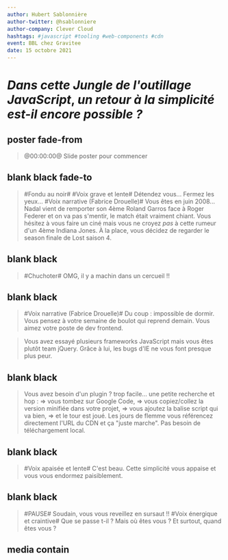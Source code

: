 ```yaml
---
author: Hubert Sablonnière
author-twitter: @hsablonniere
author-company: Clever Cloud
hashtags: #javascript #tooling #web-components #cdn
event: BBL chez Gravitee
date: 15 octobre 2021
---
```


<script type="module" src="https://components.clever-cloud.com/load.js?version=7.1.0&lang=en&components=cc-input-text"></script>

# _Dans cette_ *Jungle de  l'outillage JavaScript*, _un retour à la simplicité est-il encore possible ?_

## poster fade-from
> @00:00:00@
> Slide poster pour commencer

## blank black fade-to
> #Fondu au noir#
> #Voix grave et lente#
> Détendez vous...
> Fermez les yeux...
> #Voix narrative (Fabrice Drouelle)#
> Vous êtes en juin 2008...
> Nadal vient de remporter son 4ème Roland Garros face à Roger Federer et on va pas s'mentir, le match était vraiment chiant.
> Vous hésitez à vous faire un ciné mais vous ne croyez *pas* à cette rumeur d'un 4ème Indiana Jones.
> À la place, vous décidez de regarder le season finale de Lost saison 4.

## blank black
> #Chuchoter#
> OMG, il y a machin dans un cercueil !!

## blank black 
> #Voix narrative (Fabrice Drouelle)#
> Du coup : impossible de dormir.
> Vous pensez à votre semaine de boulot qui reprend demain.
> Vous aimez votre poste de dev frontend.
<!-- > Vous aimez votre poste de dev frontend mais, -->
<!-- > #Voix grave, lente et rassurante# -->
<!-- https://www.w3counter.com/globalstats.php?year=2008&month=6 -->
<!-- > vous pestez souvent contre IE 6 et 7, et leurs 63% de part de marché. -->
<!-- > Le plus souvent, vous bosser avec Firefox et son légendaire add-on : Firebug. -->
<!-- > Ils ont quand même réussi à monter à 30 pourcents chez Mozilla. -->
<!-- > Pendant ce temps là, Safari et Opera se partage les miettes avec quelques pourcents chacun. -->
<!-- Dojo 2005, Prototype 2005, Mootools 2007 -->
<!-- https://jquery.org/history/ -->
<!-- > On en est à la version 1.2.6 (mai 2008). -->
<!-- > Côté framework JavaScript, vous avez testé Mootools et Prototype mais depuis quelques temps, vous êtes plutôt team jQuery. -->
> Vous avez essayé plusieurs frameworks JavaScript mais vous êtes plutôt team jQuery.
> Grâce à lui, les bugs d'IE ne vous font presque plus peur.

## blank black
> Vous avez besoin d'un plugin ? trop facile...
> une petite recherche et hop :
> => vous tombez sur Google Code,
> => vous copiez/collez la version minifiée dans votre projet,
> => vous ajoutez la balise script qui va bien,
> => et le tour est joué.
> Les jours de flemme vous référencez directement l'URL du CDN et ça "juste marche".
> Pas besoin de téléchargement local.

## blank black
> #Voix apaisée et lente#
> C'est beau.
> Cette simplicité vous appaise et vous vous endormez paisiblement.

## blank black
> #PAUSE#
> Soudain, vous vous reveillez en sursaut !!
> #Voix énergique et craintive#
> Que se passe t-il ?
> Mais où êtes vous ?
> Et surtout, quand êtes vous ?

## media contain
<!-- music predator ?? https://www.youtube.com/watch?v=oXnAxydhZ8M -->
<audio class="global" src="src/music/horn.ogg">
<img src="src/img/calendar-2021.jpg">
> #Voix grave et diabolique#
> Vous venez de débarquer en 2021 où le chaos s'est installé :

## media
<img src="src/img/nadal.jpg">
> #Voix rapide#
> Nadal a perdu 4 fois Roland Garros.

## media
<img src="src/img/lost-02.jpg">
> La fin de Lost était nulle.

## media
<img src="src/img/indiana-02.webp">
> Il y a des rumeurs d'un 5ème Indiana Jones pour 2022
> #Voix Costello Lopez#
> n'im-por-te quoi là.
> #Voix rapide#
> Et pour coroner le tout, depuis qu'un mec a...

<!-- ## todo
brexit
> Le Royaume Uni est sorti de l'UE. -->

<!-- ## todo
comparatif fusées
> On continue à dérégler le climat mais pendant ce temps là, on a des milliardaires qui font un concours de "fusée". -->

## media
<img src="src/img/pangolin.jpg">
> ...bouffé un pangolin à l'autre bout de la planète,

## media
<img src="src/img/antenna.jpg">
> on a tous la 5G et on voit...

## media
<img src="src/img/qrcode.jpg">
> ...des QR code partout.
> #Pause#
> Ouais je sais, c'est dingue mais vous pouvez me croire, j'ai fait mes propres recherches.
> #Clin d'oeil#
> Côté dev frontend, le monde est devenu fou :

<!-- ## todo
Chrome 63%
> Google a sorti un navigateur et domine le marché avec 63%. -->

<!-- ## todo
Microsoft Edge
> Microsoft a abandonné IE pour créer Edge, un navigateur basé sur celui de Google. -->

<!-- ## todo
iPhone = SMIC => Safari 18%
> Apple impose le moteur de Safari sur tous ses iMachins, du coup, ils sont montés à 18% (ah oui, l'iPhone coûte un SMIC maintenant). -->

<!-- ## todo
Firefox 5%
> En pendant ce temps là, notre petit panda roux adoré est tombé sous la barre des 5%.
> C'est tellement triste, mais attends il y a pire : -->

## media white
<img src="src/img/rip-jquery.svg">
> #Voix sidérée#
> jQuery c'est devenu has been, genre has been de ouf.
> Maintenant, le framework à la mode,

## media
<img src="src/img/party-react.png">
> c'est React et tout le monde fait des Single Page Application.
> Du coup, fini la simplicité de l'ère jQuery.
> Noooooonnnn... maintenant, pour ajouter une dépendance et l'utiliser...

## image-grid
<img src="src/img/logo-closure.svg">
<img src="src/img/logo-nodejs.svg">
<img src="src/img/logo-npm.svg">
<img src="src/img/logo-browserify.svg">
<img src="src/img/logo-bower.svg">
<img src="src/img/logo-brunch.svg">
<img src="src/img/logo-grunt.svg">
<img src="src/img/logo-gulp.svg">
<img src="src/img/logo-broccoli.svg">
<img src="src/img/logo-webpack.svg">
<img src="src/img/logo-traceur.svg">
<img src="src/img/logo-typescript.svg">
<img src="src/img/logo-babel.svg">
<img src="src/img/logo-terser.svg">
<img src="src/img/logo-rollup.svg">
<img src="src/img/logo-parcel.svg">
<img src="src/img/logo-swc.svg">
<img src="src/img/logo-esbuild.svg">
<img src="src/img/logo-snowpack.svg">
<img src="src/img/logo-vitejs.svg">
<img src="src/img/logo-rome.svg">
> ...il te faut Node.js, npm, un task runner, un bundler, un transpiler, un minifier...
<!-- , un linter, un formatter... -->
> En vrai, faut un bac+17 pour s'y r'trouver dans tous ces outils JavaScript.
> #Ralentir#
> C'est devenu la jungle et j'crois vraiment qu'le moment est venu de faire le point sur la question.

## poster
> @00:02:30@
> #Voix normale et heureuse#
> Bonjour à *toutes* et à tous !
> J'm'appelle Hubert Sablonnière,
> J'suis développeur Web chez *Clever Cloud* et aujourd'hui, j'ai envie de vous parler de jungle et d'outils JavaScript.
> #Pause#
> On va d'abord revenir sur certains concepts et termes inventés _ou_ popularisés par ces outils.
> D'ailleurs, on va se concentrer sur l'ajout de dépendances et le build, sinon on en a pour la s'maine.
> Ensuite, on verra au travers d'un retour d'expérience, si c'est possible de revenir à un système plus simple...
> comment... ?
> et qu'est ce que ça implique ?
> #Pause#
> Allez, c'est parti, on commence tout de suite par un...

<!--
Cette section sert à expliquer des termes.
Il s'agit de techniques et fonctionnalités proposées par les outils de build/bundler/transpiler...
L'idée est de (ré)expliquer leur fonctionnement et leur but/utilité finale.
En soit, c'est une information intéressante.
De plus, ça resservira dans la deuxième partie.
-->
## section
Guide de survie
> @00:03:10@
> ...petit guide de termes à connaitre pour survivre en milieu outils JavaScript.
> Dans les années 2000, quand on voulait améliorer les performances d'une page Web qui charge du JS, on faisait appel à la...

<!-- Pour chaque terme, on va le mettre en contexte et énoncer ce qui a amené le besoin d'une telle fonctionnalité -->
<!-- terme animé -->
<!-- terme + schema (progressif) : L'IDÉE => on explique ce que ça fait -->
<!-- terme + impact en text : LE BUT => on explique à quoi ça sert -->
<!-- terme + logos : on explique qui a amené le concept et quand -->

## definition animation
Minification
> ...minification.

## definition
Minification
<img src="/src/img/definition-minification-01.svg">
> *L'IDÉE :* on prend un fichier JS,

## definition
Minification
<img src="/src/img/definition-minification-02.svg">
> on enlève les espaces, les commentaires... bref,
> tout ce qu'on peut pour que ça continue à fonctionner pareil,
> mais avec moins de code.
> #Pause#
> C'est une sorte de compression avec perte de données.

## definition logo
Minification
<img src="/src/img/sign-limit-code.svg">
> *LE BUT :* reduire la quantité de code que le navigateur va : charger, parser et exécuter.

## definition
Minification
* Moins de code
* _(charger + parser + exécuter)_
> #Pause#
> C'est pas nouveau du tout hein.

<!-- https://www.fusioncharts.com/blog/5-excellent-javascript-minification-tools-to-improve-your-code-performance/ -->
## definition
Minification (regex)
* 2001: JSMin <img src="">
* 2004: Packer <img src="">
> Les moins jeunes se souviendront des précurseurs basés sur des regexs.
> C'est à partir de 2007, qu'on a vu apparaître...

## definition
Minification (parseur)
* 2007: ShrinkSafe <img src="src/img/logo-dojo.svg">
* 2007: YUI<br>compressor <img src="src/img/logo-yui.png">
* 2009: Closure<br>compiler <img src="src/img/logo-closure.svg">
* 2011: Uglify <img>
> ...des outils plus avancés qui parse le code pour le minifier.
> Avant l'arrivée de Node.js en 2009, ces outils étaient souvent codés en Java et utilisaient Rhino comme parseur.
> C'est eux qui on amené...

## definition
Minification
* _"mangling"_ de noms de variable
* &nbsp;
> ...le mangling de noms variables,
> ou encore de...

## definition
Minification
* _"mangling"_ de noms de variable
* élimination de code mort
 <!-- (DCE) -->
> ...l'élimination de code mort.
> Aujourd'hui, les outils modernes...

## definition
Minification
* 2018: Terser (JS) <img src="src/img/logo-terser.svg">
* 2019: swc (Rust) <img src="src/img/logo-swc.svg">
* 2020: esbuild (go) <img src="src/img/logo-esbuild.svg">
> ...sont devenus hyper puissants et rapides, surtout les p'tits nouveaux codés en Rust et en go.
<!-- > D'ailleurs si on prend le jQuery de juin 2008 minifié avec Packer, il fait 54 kilo. -->
<!-- > alors que si on le passe dans terser, il fait 45 kilo. -->

<!-- ## todo
TERSER:
It's not well known, but whitespace removal and symbol mangling accounts for 95% of the size reduction in minified code for most JavaScript - not elaborate code transforms. One can simply disable compress to speed up Terser builds by 3 to 4 times. -->

<!-- curl -s https://code.jquery.com/jquery-1.2.6.min.js | human-size -->
<!-- curl -s https://code.jquery.com/jquery-1.2.6.min.js | terser --compress --mangle | human-size -->
<!-- curl -s https://code.jquery.com/jquery-3.6.0.min.js | human-size -->
<!-- curl -s https://code.jquery.com/jquery-3.6.0.min.js | terser --compress --mangle | human-size -->

## blank white
> Pour des raisons de confort de dev, on a commencé à séparer nos fichiers.
> Tant qu'on les chargeait dans le bon ordre,
> en gros tant qu'on mettait jQuery d'abord et les plugins jQuery ensuite etc, ça se passait bien.
> Du coup, pour pas déteriorer les perfs et l'expérience utilisateur, on a commencé à faire de la...

## definition animation
Concaténation
> ...Concaténation.

## definition
Concaténation
<img src="/src/img/definition-concatenation-01.svg">
> *L'IDÉE :* on prend plusieurs fichiers et...

## definition
Concaténation
<img src="/src/img/definition-concatenation-02.svg">
> ...on les assemble en un seul fichier en respectant l'ordre.

## definition logo
Concaténation
<img src="/src/img/sign-limit-request.svg">
> *LE BUT :* reduire le nombre de requêtes HTTP.
> Avec HTTP 1.1, un navigateur ne peut pas faire + de 6/8 requêtes en parallèle vers le même site.
> Pour automatiser ça, on a commencé à dégainer des...

<!-- ## definition
Concaténation
* Moins de requêtes HTTP -->

## definition
Task runners / Pipeline
* 2011/2012: Brunch <img src="src/img/logo-brunch.svg">
* 2012: Grunt <img src="src/img/logo-grunt.svg">
* 2013: Gulp <img src="src/img/logo-gulp.svg">
* 2014: Broccoli <img src="src/img/logo-broccoli.svg">
> ...task runners et autres outils orientés pipeline.
> J'ai envie de dire, c'était le bon vieux temps, mais je bosse encore sur une app qui utilise grunt donc bon.

## blank white
> Respecter l'ordre des fichiers, c'était un peu fragile du coup,
> on a commencé utiliser des systèmes de modules pour expliciter les dépendances.
<!-- > Le module A a besoin de module B qui lui a besoin de module C. -->
> C'est là qu'on est passé au niveau supérieur de la concaténation...

## definition animation
Bundling
> ...le bundling.

## definition
Bundling
<img src="/src/img/definition-bundling-01.svg">
> *L'IDÉE :* on prend un fichier source, on analyse les dépendances et...

## definition
Bundling
<img src="/src/img/definition-bundling-02.svg">
> ...on les assemble dans le bon ordre, dans un seul fichier (et avec un peu de glue pour que ça continue à fonctionner).
> C'est une sorte de concaténation ++ qui connait le système de modules et qui se base sur le graphe de dépendances.
> Ce graphe se limite pas à JavaScript, certains outils sont capables d'analyser les dépendances entres des fichiers HTML, des CSS, des images, des polices, etc.

## definition logo
Concaténation
<img src="/src/img/sign-limit-request.svg">
> *LE BUT :* toujours réduire le nombre de requêtes HTTP.

<!-- ## definition
Bundling
* Moins de requêtes HTTP -->
<!-- logo cjs/esm https://github.com/wessberg/cjstoesm -->

<!-- https://github.com/google/closure-compiler/blob/7ff6e25843097791416d1544c88dc8711f6be64a/src/com/google/javascript/jscomp/deps/DepsGenerator.java -->
## definition
Bundling (précurseurs)
* 2009: Closure<br>compiler <img src="src/img/logo-closure.svg">
* 2010: Builder<br>(Dojo Toolkit) <img src="src/img/logo-dojo.svg">
* 2010: r.js<br>(requirejs) <img src="src/img/logo-requirejs.svg">
* 2011: Browserify <img src="src/img/logo-browserify.svg">
> Au début on faisait du bundling avec des systèmes de modules customs,
> puis on est passé sur AMD,
> et ensuite une bonne partie de la communauté a opté pour le système CommonJS (polularisé par Node.js).
> C'est avec l'arrivée de...

## definition
Bundling
* 2014: Webpack <img src="src/img/logo-webpack.svg">
* 2015: Rollup <img src="src/img/logo-rollup.svg">
* 2018: Parcel <img src="src/img/logo-parcel.svg">
> ...Webpack et ses amis qu'on a commencé à avoir du support pour les modules ECMAScript.
> Webpack est clairement le plus utilisé mais réputé pour être le plus relou à configurer,
> Rollup est le seul qui sait exporter du format ESM, ECMAScript module,
> et Parcel se vante d'être zéro config.

<!-- TODO peut-être à la fin -->
## media
https://bundlers.tooling.report/
<img src="src/img/screenshot-bundlers-tooling-report.jpg" screenshot-url="https://bundlers.tooling.report/#overview">
> Si vous voulez en savoir plus sur ces outils, les équipes devrel de Google on fait un site comparatif avec des tableaux de qui sait faire quoi.

> Comme pour la minification...

## definition
Bundling (nouvelle génération)
* 2020: esbuild (go) <img src="src/img/logo-esbuild.svg">
* 2020: Spack (Rust) <img src="src/img/logo-swc.svg">
* 2020/2021: Rome (JS/rust) <img src="src/img/logo-rome.svg">
> ...on retrouve les petits nouveaux codés en go ou en Rust et qui envoient du lourd au niveau perfs.

## media top
<img src="src/img/screenshot-esbuild.jpg" screenshot-url="https://esbuild.github.io/">
> Quand je dis lourd, c'est du très lourd.
> C'est un benchmark hein, mais esbuild est 100 fois plus rapide pour minifier et bundler.
<!-- > C'est tellement performant qu'on a vu arriver l'année dernière... -->

<!-- TODO cette partie, ça va pas -->
<!-- ## definition
Serveurs de dev
* 2020: WDS <img src="src/img/logo-modernweb.svg">
* 01/2020: Snowpack <img src="src/img/logo-snowpack.svg">
* 04/2020: Vite <img src="src/img/logo-vitejs.svg">
> Des outils qui utilisent esbuild sous le capot pour proposer une expérience de dev ultra performante,
> et Rollup pour le build de prod un peu plus complexe. -->

## blank white
> Quand la concurrence des outils c'est intensifié (surtout avec l'arrivée de Rollup),
> on a vu apparaitre des nouvelles techniques lié au bundling comme...

## definition animation
Scope hoisting
> ...le scope hoisting.
> *L'IDÉE :* simplifier la glue et l'isolation qui est nécessaire autour de chaque module dans le bundle final.

## definition
Scope hoisting
```js
// lib.js
export function add (a, b) {
  return a + b;
}
```
```js invisible
// index.js
import { add } from './lib.js';
console.log(add(1, 2));
console.log(add(2, 3));
```
> Si j'ai un fichier lib avec une fonction add

## definition
Scope hoisting
```js
// lib.js
export function add (a, b) {
  return a + b;
}
```
```js
// index.js
import { add } from './lib.js';
console.log(add(1, 2));
console.log(add(2, 3));
```
> et un fichier index qui l'importe pour l'utiliser.
> Ça fait 2 modules.

## definition
Scope hoisting
```js small
// bundle.js - Webpack 4 SANS import hoisting
!function(e){var t={};function n(r){if(t[r])return t[r].exports;var o=t[r]={i:r,l:!1,exports:{}};return e[r].call(o.exports,o,o.exports,n),o.l=!0,o.exports}n.m=e,n.c=t,n.d=function(e,t,r){n.o(e,t)||Object.defineProperty(e,t,{enumerable:!0,get:r})},n.r=function(e){"undefined"!=typeof Symbol&&Symbol.toStringTag&&Object.defineProperty(e,Symbol.toStringTag,{value:"Module"}),Object.defineProperty(e,"__esModule",{value:!0})},n.t=function(e,t){if(1&t&&(e=n(e)),8&t)return e;if(4&t&&"object"==typeof e&&e&&e.__esModule)return e;var r=Object.create(null);if(n.r(r),Object.defineProperty(r,"default",{enumerable:!0,value:e}),2&t&&"string"!=typeof e)for(var o in e)n.d(r,o,function(t){return e[t]}.bind(null,o));return r},n.n=function(e){var t=e&&e.__esModule?function(){return e.default}:function(){return e};return n.d(t,"a",t),t},n.o=function(e,t){return Object.prototype.hasOwnProperty.call(e,t)},n.p="",n(n.s=1)}([
  // lib.js
  function(e,t,n){"use strict";function r(e,t){return e+t}n.d(t,"a",(function(){return r}))},
  // index.js
  function(e,t,n){"use strict";n.r(t);var r=n(0);console.log(Object(r.a)(1,2)),console.log(Object(r.a)(2,3))}
]);
```
> Sans import hoisting, Webpack 4 va produire ce genre de truc.
> Une bonne grosse glue au début et ensuite les 2 modules, emballé dans des fonctions.

## definition
Scope hoisting
```js small
// bundle.js - Webpack 4 AVEC import hoisting
!function(e){var t={};function n(r){if(t[r])return t[r].exports;var o=t[r]={i:r,l:!1,exports:{}};return e[r].call(o.exports,o,o.exports,n),o.l=!0,o.exports}n.m=e,n.c=t,n.d=function(e,t,r){n.o(e,t)||Object.defineProperty(e,t,{enumerable:!0,get:r})},n.r=function(e){"undefined"!=typeof Symbol&&Symbol.toStringTag&&Object.defineProperty(e,Symbol.toStringTag,{value:"Module"}),Object.defineProperty(e,"__esModule",{value:!0})},n.t=function(e,t){if(1&t&&(e=n(e)),8&t)return e;if(4&t&&"object"==typeof e&&e&&e.__esModule)return e;var r=Object.create(null);if(n.r(r),Object.defineProperty(r,"default",{enumerable:!0,value:e}),2&t&&"string"!=typeof e)for(var o in e)n.d(r,o,function(t){return e[t]}.bind(null,o));return r},n.n=function(e){var t=e&&e.__esModule?function(){return e.default}:function(){return e};return n.d(t,"a",t),t},n.o=function(e,t){return Object.prototype.hasOwnProperty.call(e,t)},n.p="",n(n.s=0)}([
  
  
  // index.js + lib.js
  function(e,t,n){"use strict";function r(e,t){return e+t}n.r(t),console.log(r(1,2)),console.log(r(2,3))}
]);
```
> Si on active le scope hoisting, on va venir hisser la fonction add dans le même scope que le fichier index.
> Dans cet exemple, ça change pas de ouf avec la glue de Webpack mais...

## definition
Scope hoisting
```js
// bundle.js - Rollup
(function () {
  'use strict';
  function add (a, b) {
    return a + b;
  }
  console.log(add(1, 2));
  console.log(add(2, 3));
})();
```
> Rollup (ou Webpack 5) par exemple sont capables de le faire avec quasi aucun code superflu.

## definition logo
Scope hoisting
<img src="/src/img/sign-limit-code.svg">
> *LE BUT :* reduire à quantité de code que le navigateur doit : charger, parser et exécuter.
> On continue sur les techniques de bundling avec...

## definition animation
Tree shaking
<!-- il faut une vidéo de moi qui secoue un arbre -->
> ...le tree shaking.

## definition
Tree shaking
<img src="/src/img/definition-tree-shaking-01.svg">
> *L'IDÉE :* on prend un fichier source, on analyse ses dépendances et surtout on analyse précisémment ce qu'il importe des dépendances qu'il utilise

## definition
Tree shaking
<img src="/src/img/definition-tree-shaking-02.svg">
> pour ne garder que ces parties là dans le bundle final.

## definition logo
Tree shaking
<img src="/src/img/sign-limit-code.svg">
> *LE BUT :* reduire à quantité de code que le navigateur doit : charger, parser et exécuter.
> Autre technique que je trouve assez cool qui est très liée aux SPA et au routing côté client, c'est...

## definition animation
Code splitting
> ...le code splitting.

## definition
Code splitting
<img src="/src/img/definition-code-splitting-a-00.svg">
> En fait, sans code splitting, quand vous bundle une app, on se retrouver avec tout le code dans un seul bundle.
> *L'IDÉE :* ne plus produire un seule gros bundle avec le code de toute l'application,

## definition
Code splitting
<img src="/src/img/definition-code-splitting-a-01.svg">
> en se servant des imports dynamique pour...

## definition
Code splitting
<img src="/src/img/definition-code-splitting-a-02.svg">
> ...faire plusieurs plus petits fichiers.
> Du coup, on se retrouve avec un point d'entrée qui contient la logique de routage et qui va charger le bon module en fonction de l'URL.

## definition
Code splitting
<img src="/src/img/definition-code-splitting-b.svg">
> Si jamais un module est utilisé par plusieurs pages, il est mis à part dans un "chunk".

<!-- ## definition
Code splitting
* Moins de code au premier chargement
* &nbsp;

## definition
Code splitting
* Moins de code au premier chargement
* Meilleure utilisation du cache -->

## definition logo
Code splitting
<img src="/src/img/sign-limit-code.svg">
> *LE BUT :* reduire à quantité de code que le navigateur doit : charger, parser et exécuter pour afficher une page,

## definition logo
Code splitting
<img src="/src/img/sign-obligation-cache.svg">
> et se reposer sur le cache pour les morceaux qu'il a déjà.
> On termin avec une dernière technique de bundling...

## definition animation
Import hoisting
> ...l'import hoisting.

## definition
Import hoisting
```js
// one.js
export function one () { return 1; }
```
```js invisible
// two.js
import { one } from './one.js';
export function two () { return one() + 2; }
```
```js invisible
// index.js
import { two } from './two.js';
console.log(two());
```
> Si on a un fichier one,

## definition
Import hoisting
```js
// one.js
export function one () { return 1; }
```
```js
// two.js
import { one } from './one.js';
export function two () { return one() + 2; }
```
```js invisible
// index.js
import { two } from './two.js';
console.log(two());
```
> et un fichier two qui import one,

## definition
Import hoisting
```js
// one.js
export function one () { return 1; }
```
```js
// two.js
import { one } from './one.js';
export function two () { return one() + 2; }
```
```js
// index.js
import { two } from './two.js';
console.log(two());
```
> et un fichier principal qui import two.
> Si à la fin du bundling, ces 3 fichiers restes séparés.
> Le navigateur, va charger index, puis two, puis one.

## code
```js
// index.js
import './one.js';
import { two } from './two.js';
console.log(two());
```
> *L'IDÉE :* c'est de remonter l'import vers one vers le haut.

<!-- ## definition
Import hoisting
* Réduire effet escalier -->

## definition logo
Import hoisting
<img src="/src/img/sign-danger-stairs.svg">
> *LE BUT :* Réduire l'effet escalier et déclencher les requêtes plus tôt.

## blank white
> Dernière technique qui va se baser sur le graphe de dépendances...

## definition animation
Content hashing
> ...le content hashing.

## definition
Content hashing
<img src="/src/img/definition-content-hashing-01.svg">
> *L'IDÉE :* on prend le contenu de chaque fichier,
> On a aussi appelé ça du revving à l'époque de grunt/gulp.

## definition
Content hashing
<img src="/src/img/definition-content-hashing-02.svg">
> on calcule un hash et on l'ajoute dans le nom du fichier.

## definition
Content hashing
<img src="/src/img/definition-content-hashing-03.svg">
> Si le contenu du fichier change,

## definition
Content hashing
<img src="/src/img/definition-content-hashing-04.svg">
> Le nom du fichier change.

<!-- ## definition
Content hashing
* Meilleure utilisation du cache
* &nbsp;

## definition
Content hashing
* Meilleure utilisation du cache
* _(navigateur, proxy, CDN...)_ -->

## definition logo
Content hashing
<img src="/src/img/sign-obligation-cache.svg">
> *LE BUT :* Pousser les caches à considérer les fichiers comme immutables
> Si un navigateur ou un proxy cache voit passer un fichier, il peut théoriquement que tel nom correspondra toujours à tel contenu.
> Ici on vient améliorer l'expérience des visites répétées.

## blank white
> Il reste 2 points que je veux évoquer qui contrairement à ce qu'on a vu depuis le début n'ont pas vraiment d'impact sur les perfs de l'utilisateur final.

## definition animation
Module resolution
> ...la résolution de module.

## definition
Module resolution
```js
// "bare import specifier" :
import { createStore } from 'redux';
```
```js invisible
// import relatif :
import { createStore } from '../node_modules/redux/lib/redux.js';
```
> *L'IDÉE :* transformer ce qu'on appelle un `bare import specifier`, un import tout nu avec juste le nom npm,

## definition
Module resolution
```js
// "bare import specifier" :
import { createStore } from 'redux';
```
```js
// import relatif :
import { createStore } from '../node_modules/redux/lib/redux.js';
```
> en un chemin relatif qui pointe vers un vrai fichier.
> *LE BUT :* référencer directement une dépendance sans se soucier de savoir où la trouver.
> Le plus compliqué que ça en a l'air.
> Un navigateur sait faire une requête vers une URL absolue ou relative mais pas vers un simple nom de packet npm.

## definition
Module resolution
* Faciliter la vie des devs

<!-- confort du dev -->
## definition animation
Transpiling

## definition
Transpiling
* Langage (JSX, TS...)
* &nbsp;
> *L'IDÉE :* transformer du code qui n'est pas du JavaScript en JavaScript

## definition
Transpiling
* Langage (JSX, TS...)
* Syntaxes/fonctionnalités JS _"moderne"_
> ou encore transformer du code moderne en code plus ancien.

## definition
Transpiling
* Faciliter la vie des devs
> *LE BUT :* utiliser des langages alternatifs ou des fonctionnalités modernes du languages.

## definition
Transpiling
* 2009: CoffeeScript <img src="src/img/logo-coffeescript.svg">
* 2014: Traceur <img src="src/img/logo-traceur.svg">
* 2014: TypeScript <img src="src/img/logo-typescript.svg">
* 2014: Babel<br>(6-to-5) <img src="src/img/logo-babel.svg">

## definition fade-from
Transpiling (nouvelle génération)
* 2020: esbuild (go) <img src="src/img/logo-esbuild.svg">
* 2020: SWC (Rust) <img src="src/img/logo-swc.svg">
* 2020/2021: Rome (JS/Rust) <img src="src/img/logo-rome.svg">

<!-- recap -->
<!-- ## todo fade-from
* Pour l'utilisateur
  * moins de code
    * minification
    * scope hoisting
    * tree shaking
    * code splitting
  * moins de requêtes
    * concatenation
    * bundling
  * meilleur cache
    * content hashing
    * code splitting
  * moins d'escalier
    * import hoisting
* Pour le développeur
  * transpiling -->

<!-- 
Côté serveur
* Pour l'utilisateur
  * moins de requêtes
  * moins de code
    * compression
  * meilleur cache
    * header de cache
  * moins d'escalier
    * domain sharding
    * HTTP/2 pipelining
    * preload
    * HTTP/2 push
 -->

<!--
Cette section sert à :
* OUI, c'était mieux avant
  * les outils sont trop compliqués
  * les frameworks font gagner du temps mais vérouillent
  * du coup, on s'enferme dans le Node.js+npm+Webpack
  * Quand tu fais des WC, c'est pour tout les devs Web,
  * On peut pas imposer Node.js+npm+Webpack à tout le monde
* NON, c'était PAS mieux avant
  * Ces outils apportent des vraies améliorations de perf pour les utilisateurs
* Ça dépend, est-ce que c'est possible d'avoir les avantages sans les inconvénients ?
  * L'accesibilité et la simplicité de la balise CDN
  * Les performances des outils configurés aux max
-->
## blank black fade-to
> @00:14:00@
> #Pause#
> #Gestes des mains de la tête qui explose#
> J'sais pas vous mais quand j'vois tous ces outils et ces termes, j'ai une p'tite voix d'boomer dans ma tête qui fait :
> #Voix de p'tit vieux#
> Oh bah franchement...

## section
C'était mieux avant
> ...c'était mieux avant.
> #Malaise, voix gênée#
> Euuuuuuh......
> Faut fait attention à la nostalgie, c'est comme l'alcool, ça peut faire dire pas mal de bêtises quand même.
> Du coup, on va tenter de rester sérieux et on va se...

## text
🤔
> ...poser objectivement la question.
> #Pause#
> D'un côté, quand j'vois cette complexité...

## text
👍
<!-- 👍 Oui -->
> ...j'ai envie de répondre oui.
> On ne compte plus les...

## media
<img src="src/img/screenshot-medium-js-fatigue.jpg" screenshot-url="https://medium.com/@ericclemmons/javascript-fatigue-48d4011b6fc4">
> ...articles qui parlent de JavaScript fatigue et qui décrivent souvent la même réalité.
> Il y a beaucoup d'outils et certains font plus ou moins la même chose, du coup...

## text
😕 Choix difficiles
> ...les choix sont difficiles.
> Niveau compatibilité, c'est pas évident de les brancher entre eux, du coup...

## text
🤬 MàJ compliquées
> ...les mises à jour sont compliquées.
> Heureusement,

## definition
* : Angular <img src="src/img/logo-angular.svg">
* : Ember <img src="src/img/logo-ember.svg">
* : React <img src="src/img/logo-react.svg">
* : Svelte <img src="src/img/logo-svelte.svg">
* : Vue <img src="src/img/logo-vue.svg">
> les frameworks JS proposent leur propre ligne de commande ou des générateurs de projets pre-configurés.
> C'est bien hein.
> C'est d'ailleurs pour ça qu'on choisit un framework, pour qu'il fasse des choix à notre place et...

## text
⏱️ Gagner du temps
> ...gagner du temps.
> Par contre, comme avec n'importe quelle couche d'abstraction, on accepte...

## text
🔐 Abandonner le contrôle
> ...d'abandonner le contrôle de la chaîne de build.
> Ça implique...

## text
🔒 Couplage code/outils fort
> un couplage fort entre notre code et les outils.
> À tel point qu'aujourd'hui, plusieurs de ces frameworks ne peuvent pas être utilisés sans la suite d'outils qui va avec.
> (Le premier qui me dit, bah si tu peux faire du React sans JSX)
<!-- > D'ailleurs, si on regarde les dépendances proposées par les communautés respectives de ces frameworks (plugins, composants...), -->
<!-- > la quasi totalité des projets ne proposent qu'une seule méthode d'installation : `npm install` + bundler. -->
<!-- détailler la méthode d'installation -->

## blank white
> Au fur et à mesure des années, je me suis habitué aux règles de cette bulle JavaScript.
> Du coup, quand on a commencé notre bibliothèque de composants chez Clever,
> la solution évidente, c'était :
> "Tu veux utiliser nos composants ?"

## definition
* : Node.js <img src="src/img/logo-nodejs.svg">
* : npm <img src="src/img/logo-npm.svg">
* : Webpack <img src="src/img/logo-webpack.svg">
> Bah t'installe Node.js,
> Tu fais un npm install,
> et après tu te débrouilles avec ton bundler.

## definition
* : Web Components <img src="src/img/logo-webcomponents.svg">
> La détail important, c'est qu'on a fait le choix d'exposer des Web Components.
> Un standard du Web qui permet de dire :

## code
```js
class MyComponent extends HTMLElement {
  // ...
}
```
```js invisible
customElements.define('my-component', MyComponent);
```
```html invisible
<my-component></my-component>
```
> je définis le comportement de mon composant dans une classe,

## code
```js dim
class MyComponent extends HTMLElement {
  // ...
}
```
```js
customElements.define('my-component', MyComponent);
```
```html invisible
<my-component></my-component>
```
> J'associe cette classe à un nom de balise HTML spécifique,

## code
```js dim
class MyComponent extends HTMLElement {
  // ...
}
```
```js dim
customElements.define('my-component', MyComponent);
```
```html
<my-component foo="something">Hello</my-component>
```
> et du coup, mes utilisateurs peuvent l'utiliser comme n'importe quelle autre balise.

<!-- ## definition
* 2016: Chrome <img src="src/img/logo-chrome.svg">
* 2017: Safari <img src="src/img/logo-safari.svg">
* 2018: Firefox <img src="src/img/logo-firefox.svg"> -->
> Ça marche dans tous les navigateurs modernes,
<!-- https://caniuse.com/template -->

<!-- ## definition
* : Angular <img src="src/img/logo-angular.svg">
* : Ember <img src="src/img/logo-ember.svg">
* : React <img src="src/img/logo-react.svg">
* : Svelte <img src="src/img/logo-svelte.svg">
* : Vue <img src="src/img/logo-vue.svg"> -->
> avec tous les frameworks,

<!-- ## media
<img src="src/img/screenshot-custom-elements-everywhere-angular.jpg" screenshot-url="https://custom-elements-everywhere.com/#angular">

## media
<img src="src/img/screenshot-custom-elements-everywhere-vue.jpg" screenshot-url="https://custom-elements-everywhere.com/#vue">

## media
<img src="src/img/screenshot-custom-elements-everywhere-svelte.jpg" screenshot-url="https://custom-elements-everywhere.com/#svelte">

## media
<img src="src/img/screenshot-custom-elements-everywhere-react.jpg" screenshot-url="https://custom-elements-everywhere.com/#react"> -->
> (sauf avec React où il faut ajouter de la glue).

> Ça marche aussi avec des sites statiques écrit en Markdown,
> des sites multi pages codés en Java/PHP/Ruby qui font du templating côté serveur.
<!-- ça marche même dans des slides HTML -->

## text
😍 Web Components partout !
> Bref, ça marche partout quoi.
> Du coup, c'est un peu culotté d'imposer cette...

<!-- ## text
🚽 WC partout ! -->

<!-- ## definition
* : Node.js <img src="src/img/logo-nodejs.svg">
* : npm <img src="src/img/logo-npm.svg">
* : Webpack <img src="src/img/logo-webpack.svg"> -->
> ...taxe "Node.js + npm + bundler" à des professionnels du Web dont le socle ne tourne pas autour de JavaScript.
<!-- > Il n'y a pas que le JavaScript dans la vie. (je répète) -->

## code
```html
<script src="https://code.jquery.com/jquery-1.2.6.min.js"></script>
```
> Donc oui, d'une certaines manière, c'était mieux avant quand on mettait juste une balise vers le CDN de jQuery.
<!-- > C'est d'ailleurs ce que font la majorité des bilbiothèques : moment, charts.js,  -->

## blank white
> De l'autre côté ... quand j'vois les gains de perf qu'apportent tous ces outils, j'ai envie de répondre...

## text
👎
<!-- 👎 Non -->
> ...non, c'était *pas* mieux avant.
<!-- jquery terser -->
> Ma bibliothèque de composants, c'est pas juste un seul fichier.
> Si une personne veut utiliser uniquement le composant `&lt;cc-input-text>`, en français,
> son bundler va appliquer toutes les techniques qu'on a évoqué pour produire le plus petit morceau de code possible et assurer les meilleurs perfs pour l'utilisateur.
> En mode CDN, je fais quoi ?
> J'ignore complètement le contexte dans lequel le composant va être utilisé.
> #Pause#
> Du coup, je vais être obligé de dire :
> "Tiens navigateur, charge moi ce méga fichier JS avec tous les composants, toutes leurs dépendances et toutes les langues. Amuse toi bien !".

## image-grid
<img src="/src/img/sign-limit-code.svg">
<img src="/src/img/sign-limit-request.svg">
<img src="/src/img/sign-obligation-cache.svg">
<img src="/src/img/sign-danger-stairs.svg">
> Les perfs vont être nulles.
> En plus, à chaque nouvelle version qui ajoute un composant, le bundle sera encore plus lourd.

## text
🤷‍♂️ Ça dépend <sup>TM</sup>
> En fait, elle est relou cette question.
> Nous ce qu'on veut savoir, c'est :
> est-ce que c'est possible de retrouver...

## text
🍕 Simplicité
> ...la simplicité du mode balise script vers un CDN,

## text
👨‍🍳 Performances
> mais avec les mêmes performances que si on avait utilisé un bundler et tous ces machins.
> C'est ce qu'on a essayé de faire chez Clever Cloud, petit retour d'expérience

<!--
Cette section sert à présenter ce qu'on a mis en place chez Clever :
* démarche de réflexion, contexte, choix...
* démarche d'analyse et de mesure
* conclusions
* DIY / PnP
-->
## section
> @00:18:30@
Retour à la simplicité...

## media logo
<img src="src/img/logo-clever-cloud.svg">
> contexte clever cloud

## text
🎉 On recrute !!

## media
<img src="src/img/screenshot-clever-components-github.jpg" screenshot-url="https://github.com/CleverCloud/clever-components">
> on a décidé de construite une bibliothèque de composants dans un projet à part
> en OSS sur GitHub
> pour dans un premier temps les utiliser nous dans notre console d'admin
> SPA legacy, jquery, lodash, bacon...
> et avec aussi pour but que nos clients et partenaires puissent les utiliser

## definition
* : JavaScript <img src="src/img/logo-javascript.svg">
* : Lit <img src="src/img/logo-lit.svg">
<!-- * : WDS <img src="src/img/logo-modernweb.svg">
* : Rollup <img src="src/img/logo-rollup.svg"> -->
> Composants codés en JS + Lit (LitElement) pour faire des WC

## media
<img src="src/img/screenshot-cc-storybook.png" browser-url="https://www.clever-cloud.com/doc/clever-components/?path=/story/%F0%9F%8F%A0-home-readme--page">
> On expose et on documente nos composants avec Storybook
> il est dispo publiquement si vous êtes curieux

## media
<img src="src/img/screenshot-cc-storybook-input-text.png" browser-url="https://www.clever-cloud.com/doc/clever-components/?path=/story/%F0%9F%A7%AC-atoms-cc-input-text--clipboard-and-secret">
> composants bas niveau (input text, button...)

## media
<img src="src/img/screenshot-cc-storybook-tile-requests.png" browser-url="https://www.clever-cloud.com/doc/clever-components/?path=/story/%F0%9F%9B%A0-overview-cc-tile-requests--default-story">
> composants métier, plus haut niveau (graph)

## media
<img src="src/img/screenshot-cc-storybook-logsmap.png" browser-url="https://www.clever-cloud.com/doc/clever-components/?path=/story/%F0%9F%9B%A0-maps-cc-logsmap--default-story">
> composants métier, plus haut niveau (la carte peut-être)

## blank white
> Quand on s'est lancé dans cette expérimentation pour mettre à dispo nos composants en mode CDN

## text
🧐 CDN existants ?
> on a regardé ce qui se faisait.
> en fait, j'ai passé bcp temps à dire que tout le monde faisait du Node.js + npm install + bundler
> clairement, dans le monde fermé des aficionados du JS et des SPA, c'est très vrai
> mais dès qu'on regarde des bibliothèques plus grand public :
> moment, leaflet, axios, lodash, d3...
> ils ont tous une doc d'install/usage via CDN
> la grosse différence, c'est que c'est principalement des projets qui se distribuent
> en un seul fichier et qui n'ont pas de dépendances

## media
<img src="src/img/screenshot-cdnjs.png" screenshot-url="https://cdnjs.com/libraries">
<!-- https://github.com/date-fns/date-fns/issues/1780 -->
<!-- https://github.com/cdnjs/packages/blob/master/packages/m/moment.js.json -->
> On va retrouver du CDNJS.
> Pour être sur CDNJS, il faut faire une PR par contre si vous avez pas un build avec un seul fichier, c'est mort.

## text
💾 646 kio (min)
> ts les composants en anglais
> curl -s https://cdn-demo-components.example-foo.com/custom-config-all-bundle-treeshake-english-min-js-html-css-svg/all-bundle.js | human-size

## text
🏋️‍♀️ 646 kio (min)

<!-- ## text
🏋️‍♀️ 185 kio (min+gzip)

## text
🏋️‍♀️ 151 kio (min+brotli) -->

## media
<img src="src/img/screenshot-jsdelivr.jpg" screenshot-url="https://www.jsdelivr.com/">
> JS delivr, c'est pas mal car ils proposent n'importe quel projet dispo sur npm
> minification automatique si nécessaire
> ils gèrent les images
> il gèrent le semver

## media
<img src="src/img/screenshot-jsdelivr-cc-file-list.jpg" screenshot-url="https://cdn.jsdelivr.net/npm/@clevercloud/components@7.2.0/dist/">
> on peut voir les fichiers en mode listing

## media
<img src="src/img/screenshot-jsdelivr-cc-input-text.jpg" screenshot-url="https://cdn.jsdelivr.net/npm/@clevercloud/components@7.2.0/dist/atoms/cc-input-text.js">
> pas de module resolving sur les import 'lit-element'

## media
<img src="src/img/screenshot-jsdelivr-esm-run.jpg" screenshot-url="https://www.jsdelivr.com/esm">
<!-- https://github.com/jsdelivr/jsdelivr/issues/18263 -->

## media
<img src="src/img/screenshot-jsdelivr-cc-input-text-esm.jpg" screenshot-url="https://cdn.jsdelivr.net/npm/@clevercloud/components@7.2.0/dist/atoms/cc-input-text.js/+esm">
> fin 2020 annonce d'un mode ESM
> module resolving
> aucun bundling

## media
<img src="src/img/screenshot-unpkg.jpg" screenshot-url="https://unpkg.com/">
> C'est pas nouveau
> gère les images
> module module ESM avec ?module
> tjs aucun bundling

## media
<img src="src/img/screenshot-jspm.jpg" screenshot-url="https://jspm.org/">
<!-- https://github.com/guybedford -->
> Guy Bedford fait des trucs autour de ça avec jspm
> C'est lui qui est derrière System JS
> C'est d'ailleurs Monsieur modules dans le monde de JS
> ne gère pas les images
> d'ailleurs ici, jspm va essayer de regrouper les fichiers en fonction du "exports" de votre package.json
> pas d'images

## media
<img src="src/img/screenshot-skypack.jpg" screenshot-url="https://www.skypack.dev/">
> auto polyfill

## media
<img src="src/img/screenshot-skypack-cc-components.jpg" screenshot-url="https://www.skypack.dev/view/@clevercloud/components">

## blank white
> mais ça fera pas le bundle comme je veux
> pas évident de tester, il faut republier à chaque fois
> les lib tierces seront tjs à part
> cascade assez lourde
> bcp de redirs
> je vais pas profiter de la minification (template, CSS)
> pas tjs de support d'image :-(

## text
😟 Domaine/origine tiers

## code
```html
<script type="module" src="??"></script>
```
> De plus, je vais pas pouvoir retrouver la simplicité de la mono balise...

## code
```html
<script type="module">                                                            


  
  
  
  
  
  
  
  
  
</script>
```
> un fichier par composant
> setup des langues

## code
```html
<script type="module">
  import * as fr from '@clevercloud/components@7.2.0/dist/translations/translations.fr.js';
  import { addTranslations, setLanguage } from '@clevercloud/components@7.2.0/dist/lib/i18n.js';
  
  
  
  
  
  
  
</script>
```

## code
```html
<script type="module">
  import * as fr from '@clevercloud/components@7.2.0/dist/translations/translations.fr.js';
  import { addTranslations, setLanguage } from '@clevercloud/components@7.2.0/dist/lib/i18n.js';
  
  import '@clevercloud/components@7.2.0/dist/atoms/cc-input-text.js';
  import '@clevercloud/components@7.2.0/dist/atoms/cc-toggle.js';
  import '@clevercloud/components@7.2.0/dist/overview/cc-title-requests.js';
  
  
  
</script>
```

## code
```html
<script type="module">
  import * as fr from '@clevercloud/components@7.2.0/dist/translations/translations.fr.js';
  import { addTranslations, setLanguage } from '@clevercloud/components@7.2.0/dist/lib/i18n.js';
  
  import '@clevercloud/components@7.2.0/dist/atoms/cc-input-text.js';
  import '@clevercloud/components@7.2.0/dist/atoms/cc-toggle.js';
  import '@clevercloud/components@7.2.0/dist/overview/cc-title-requests.js';
  
  addTranslations(fr.lang, fr.translations);
  setLanguage(fr.lang);
</script>
```

## text
😎 Créons notre propre smart CDN

## code
```html
<script src="https://example.com/" type="module"></script>
```
> notre cible

## code
```html
<script src="https://example.com/?components=cc-input-text" type="module"></script>
```

## code
```html
<script src="https://example.com/?components=cc-input-text,cc-toggle" type="module"></script>
```

## code
```html
<script src="https://example.com/?components=cc-input-text,cc-toggle&lang=fr" type="module"></script>
```

## code
```html
<script src="https://example.com/?components=cc-input-text,cc-toggle&lang=fr &version=7" type="module"></script>
```
> Pour ça, on peut faire un petit endpoint dynamique et l'héberger chez nous.
> et pour les fichiers, on peut très bien les mettre sur un...

## definition
* : Rollup <img src="src/img/logo-rollup.svg">

## text
🗃️ Object storage

## media
<img src="src/img/screenshot-cc-site-cellar.jpg" screenshot-url="https://www.clever-cloud.com/en/cellar-s3-hosting">
> ...object storage
> et mettre un CDN devant

## media
<img src="src/img/screenshot-demo-components-example-foo-simple.jpg" screenshot-url="https://demo-components.example-foo.com/custom-config-dedicated-bundle-treeshake-english-min-js-html-css-svg/simple.html">
> on a préparé plusieurs pages types pour faire des tests

## media
<img src="src/img/screenshot-demo-components-example-foo-multiple-one.jpg" screenshot-url="https://demo-components.example-foo.com/custom-config-dedicated-bundle-treeshake-english-min-js-html-css-svg/multiple.html#one">

## media
<img src="src/img/screenshot-demo-components-example-foo-multiple-two.jpg" screenshot-url="https://demo-components.example-foo.com/custom-config-dedicated-bundle-treeshake-english-min-js-html-css-svg/multiple.html#two">

## media
<img src="src/img/screenshot-demo-components-example-foo-multiple-three.jpg" screenshot-url="https://demo-components.example-foo.com/custom-config-dedicated-bundle-treeshake-english-min-js-html-css-svg/multiple.html#three">

## blank white
<!-- expliquer la démarche de test avec les différentes variantes -->
> on s'est dit vu qu'on utilise que des standards,
> on va commencer par mettre nos sources sur un object storage
> on va itérer la dessus et améliorer les perfs
> le seul truc non standard dans notre code source, c'est des bare import specifier

## code
```js
// Cette syntaxe est spécifique à un outil de bundling
import backupSvg from '../assets/backup.svg;
```
```js invisible
// Cette syntaxe fonctionne dans un navigateur sans outil
const backupSvg = new URL('../assets/backup.svg', import.meta.url).href;
```

## code
```js
// Cette syntaxe est spécifique à un outil de bundling
import backupSvg from '../assets/backup.svg;
```
```js
// Cette syntaxe fonctionne dans un navigateur sans outil
const backupSvg = new URL('../assets/backup.svg', import.meta.url).href;
```

## text
⚗️ Tester, mesurer, améliorer...

## media
<img src="src/img/screenshot-web-page-test.jpg" screenshot-url="https://www.webpagetest.org/">

## media contain
<video src="src/videos/wpt-dedicated-vs-split-raw-h1.mp4" controls></video>
> => TODO, j'ai pas le dedicated bundle raw
> => c'est la cata

## definition logo
HTTP/2 (multiplexing)
<img src="/src/img/sign-danger-stairs.svg">

## media contain
<video src="src/videos/wpt-split-raw_h1-h2.mp4" controls></video>
comparaison split raw HTTP 1.1 vs HTTP/2 (multi 3)
> depuis qu'HTTP/2 est sorti
> on parle bcp du multiplexing et du fait qu'on puisse balancer plusieurs requêtes HTTP en même temps sur la même connexion TCP
> on a a même entendu, le bundling et les sprites, c'est terminé
> OK, vérifions
> clairement, ça va pas suffire
> ah, il reste une technique plutôt réglage serveur

## media contain
<img src="src/img/wpt-split_h1-h2.png">

## definition logo
Compression (brotli)
<img src="/src/img/sign-limit-code.svg">

## media contain
<video src="src/videos/wpt-split-raw-h2_none-brotli.mp4" controls></video>
comparaison split raw HTTP/2 none/gzip/brotli (multi 3)
> c'est la compression
> quantité de donnée à charge (mais même quantité à parser et exécuter)

## media contain
<img src="src/img/wpt-split-raw-h2_none-brotli-bytes.png">

## media contain
<img src="src/img/wpt-split-raw-h2_none-brotli-progress.png">

## definition logo
Minification
<img src="/src/img/sign-limit-code.svg">

## media contain
<video src="src/videos/wpt-split-h2-br_raw-min.mp4" controls></video>
> JS
> HTML/CSS dans les templates
> SVG, c'est tjs ça de pris
> quantité de donnée à charge (mais même quantité à parser et exécuter)

## media contain
<img src="src/img/wpt-split-h2-br_raw-min-bytes.png">

## media contain
<img src="src/img/wpt-split-h2-br_raw-min-progress.png">

## definition logo
Tree shaking
<img src="/src/img/sign-limit-code.svg">

## media contain
<img src="src/img/wpt-min_treeshake-bytes.png">

## media contain
<img src="src/img/wpt-min_treeshake-progress.png">
> mouais, ça vire pas grand chose dans notre cas précis car on utilise pas

## media contain
<img src="src/img/wpt-min_treeshake-shim-bytes.png">

## media contain
<img src="src/img/wpt-min_treeshake-shim-progress.png">
> on gagne un peu plus quand on vire nous même moment et un truc de lit

## definition logo
Code splitting
<img src="/src/img/sign-limit-request.svg">

## media contain
<img src="src/img/wpt-code-plitting-requests.png">

## media contain
<img src="src/img/wpt-code-plitting-progress.png">
> en fait on va bundler
> on va même forcer les chunks
> avec ça on commence à être pas mal

## definition logo
Import hoisting
<img src="/src/img/sign-danger-stairs.svg">

## code
```js
// config i18n
import './i18n.js'
// import components
import './component-three.js';
import './component-two.js';
import './component-one.js';
```

## media
<img src="src/img/screenshot-github-cc-components-rollup-manifest.jpg" screenshot-url="https://github.com/CleverCloud/clever-components/blob/master/rollup/rollup-plugin-deps-manifest.js">

## code
```json
{
  "manifestVersion": "1",
  "packageVersion": "7.2.0",
  "files": [
    {}
  ]
}
```

## code
```json
{
  "id": "cc-input-text",
  "path": "cc-input-text-7c6457f7.js",
  "dependencies": [
    "vendor-5e139a4e.js",
    "i18n-446ebe81.js",
    "default-theme-fead272a.js",
    "assets/clipboard-bf8d5491.svg",
    "..."
  ],
  "sources": [
    "src/atoms/cc-input-text.js"
  ]
},
```

## code
```json
{
  "id": "",
  "path": "vendor-5e139a4e.js",
  "dependencies": [],
  "sources": [
    "node_modules/lit-html/lib/part.js",
    "node_modules/lit-element/lit-element.js",
    "...",
    "src/lib/events.js",
    "src/styles/skeleton.js",
    "src/styles/waiting.js"
  ]
},
```

## media contain
<img src="src/img/wpt-import-hoisting-0-1-2-progress.png">
> statique
> dynamique
> pour faire ça, on va devoir analyser les dépendances

## media contain
<video src="src/videos/wpt-dedicated-vs-split-h2-min-br-hoist2.mp4" controls></video>

## code
```js
// config i18n
import './i18n.js'
// import components (dynamic)
import('./component-three.js');
import('./component-two.js');
import('./component-one.js');
```

## media contain
<video src="src/videos/wpt-dedicated-vs-split-h2-min-br-hoist4.mp4" controls></video>

## media
<img src="src/img/screenshot-demo-components-example-foo.jpg" screenshot-url="https://demo-components.example-foo.com/">

## media
<img src="src/img/screenshot-demo-components-dashboard.jpg" screenshot-url="https://demo-components.example-foo.com/__dashboard__">

## white blank

## media
<img src="src/img/screenshot-github-cc-component-cdn.jpg" screenshot-url="https://github.com/CleverCloud/clever-components-cdn/">

## media
<img src="src/img/screenshot-cc-components-cdn-script-ex-01.jpg" screenshot-url="https://components.clever-cloud.com/load.js?version=7.2.0&lang=en&components=cc-input-text">

## blank white
> montrer des exemples sans i18n

## blank white
> montrer des exemples AVEC i18n

## blank white
> montrer le semver

## blank white
> expliquer la subtilité ne pas avoir la version dans les chemins

## blank white
> chaque fichier est servis avec un cache
> montrer le cache (via la demo jsbin)
> y compris le load.js quand c'est possible

## media
<img src="src/img/screenshot-jakearchibald-multiple-versions-same-time.jpg" screenshot-url="https://jakearchibald.com/2020/multiple-versions-same-time/">
<!-- Avantage d'avoir toutes les versions (article jake) -->

## media
<img src="src/img/screenshot-cc-components-ui.png" browser-url="https://components.clever-cloud.com/">
> Montrer la UI de sélection et faire une démo avec JSBin

## code
```html
<script type="module" src="https://components.clever-cloud.com/load.js?magic-mode=dont-use-this-in-prod"></script>
```

## text
👩‍🔧 Admin (Play/Scala)
<!-- Contexte Clever après : maintenant, on utilise ce smart CDN sur le site WP, la doc Hugo et une app interne Play/Scala -->

## text
🎓 Documentation (Hugo)

## media
<img src="src/img/screenshot-cc-doc-cellar.png" browser-url="https://www.clever-cloud.com/doc/deploy/addon/cellar/">
> Montrer des exemples de la doc ou du site de clever

## text
🧮 Page tarifs (WordPress)

## media
<img src="src/img/screenshot-cc-site-pricing-cellar.png" browser-url="https://www.clever-cloud.com/en/pricing">
> Montrer des exemples de la doc du nouveau site de clever

## section
> @00:42:00@
à suivre...
> Détendez vous...
> Nous sommes toujours en 2021 et clairement, cette jungle d'outils est bien installée.
> Ça va continuer à bouger car on a encore de l'innovation.

<!-- ## media
<img src="src/img/screenshot-import-maps.png" screenshot-url="https://github.com/WICG/import-maps">

## media
<img src="src/img/screenshot-resource-bundle.png" screenshot-url="https://github.com/WICG/resource-bundles"> -->

## definition
Serveurs de dev
* 2020: WDS <img src="src/img/logo-modernweb.svg">
* 01/2020: Snowpack <img src="src/img/logo-snowpack.svg">
* 04/2020: Vite <img src="src/img/logo-vitejs.svg">
> On a vu arriver depuis un peu plus d'un an, des outils qui apportent des grosses différences sur l'expérience de dev,
> des temps de rechargement en phase de dev quasi instantanés sur des gros projets.
> esbuild et rust
> Webpack ne survivra que s'il est continué à être utilisé par les gros frameworks et Vue a déjà dit au revoir.

## definition
* : Rome <img src="src/img/logo-rome.svg">
> On a des outils qui promettent de faciliter les choses et de faire tout en un.
> Sur le papier, c'est cool, surtout depuis qu'ils ont décidé de faire une refonte de zéro en Rust.
> L'autre truc intriguant, c'est qu'ils ont levé 4.5 millions.

## media
<img src="src/img/screenshot-rome-tools-inc.jpg" screenshot-url="https://rome.tools/blog/announcing-rome-tools-inc/">

## media
<img src="src/img/screenshot-xkcd-927.jpg" screenshot-url="https://xkcd.com/927/" style="transform: scale(1.5); transform-origin: top center;">
> Par contre, ça fait un peu, il y a trop d'outils, c'est compliqué, on va faire un nouvel outil.
> On peut aussi se demander si cette génération d'outils en go ou Rust va pas freiner un peu les gens comme moi qui font leurs propres outils en JS.

## blank white
> Pour moi, la méthode la plus résiliente est d'avoir une base de code qui n'est pas trop liée à une suite d'outils.
> Une base de code qui évite les syntaxes et fonctionnalités spécifiques à un bundler ou autre.
> C'est une histoire de compromis mais notre projet de Web Components en est un très bon exemple.

## blank white
> C'est pas simple de s'y retrouver mais *NON*, c'était pas mieux avant.
> Ces outils apportent des vraies fonctionnalités qui peuvent améliorer les performances de nos utilisateurs.

## blank white
> Dans le cas de figure que j'ai évoqué :
> _exposer un design system ou une bibliothèque de composants à plusieurs applications dans un SI par exemple,_
> ça me parait vraiment intéressant d'essayer de revenir à la simplicité d'une balise unique vers un CDN,
> c'est une manière de déplacer la complexité et le savoir des outils de build de ceux qui consomment à celui qui expose les composants.

## text
🍕 Plug-and-Play
> Une approche Plug and play
> Donne moi le meilleur truc possible en mode simple et rapide

## text
👨‍🍳 Performances
> Do It Yourself
> Une approche DIY
> Je sais ce que je fais donne moi le controle

## blank white
> on peut arriver à des résultats pas trop mal mais il y a des inconvénients.
> ne me croyez pas, mesurer vous même dans votre propre contexte.
> non, HTTP/2 n'a pas tué le bundling loin de là...

## text
💡 Donner des idées

## text
⚗️ Envie d'expérimenter

## blank white
Le monde du web, c'est pas que des gens qui font des SPA avec les fwk à la mode
> terminer sur le fait qu'il n'y a pas que JavaScript dans la vie

## text
🚨 Il n'y a pas que le<br>JavaScript dans la vie
> Et à la fin, ça va bien se passer.

## poster
*Merci beaucoup !* _vous êtes un super public..._

## credits

Liens :

* Source des composants : https://github.com/CleverCloud/clever-components
* Storybook des composants : https://www.clever-cloud.com/doc/clever-components/
* UI pour sélectionner : https://components.clever-cloud.com/
* Smart CDN source : https://github.com/CleverCloud/clever-components-cdn

* Références :

* Panneaux code de la route : https://fr.wikibooks.org/wiki/Code_de_la_route/Liste_des_panneaux

Images :

* Fond jungle : https://www.vexels.com/vectors/preview/70035/tropical-frame-styled-jungle-background
* Calendrier 2021 : https://unsplash.com/photos/F32jPy9SMaw
* Pangolin : https://unsplash.com/photos/mtTpAM2uaRM
* Antenne : https://unsplash.com/photos/31JqyCVndUM
* QR code : https://unsplash.com/photos/2HWkORIX3II
* Fond fête : https://www.vecteezy.com/vector-art/237001-party-crowd

Polices :

* Tintin : https://www.cufonfonts.com/font/tintin
* PT Sans : https://fonts.google.com/specimen/PT+Sans
* Anton : https://fonts.google.com/specimen/Anton
* Yanone Kaffeesatz : https://fonts.google.com/specimen/Yanone+Kaffeesatz
* Skranji : https://www.fontsc.com/font/skranji

Sons :

* Marimba note : https://www.youtube.com/watch?v=8FJMTJmuoU8
* Horn sound effect : https://www.youtube.com/watch?v=gKz1X2rn3CQ
* Forest sound : https://www.youtube.com/watch?v=IsPBplWLImI
